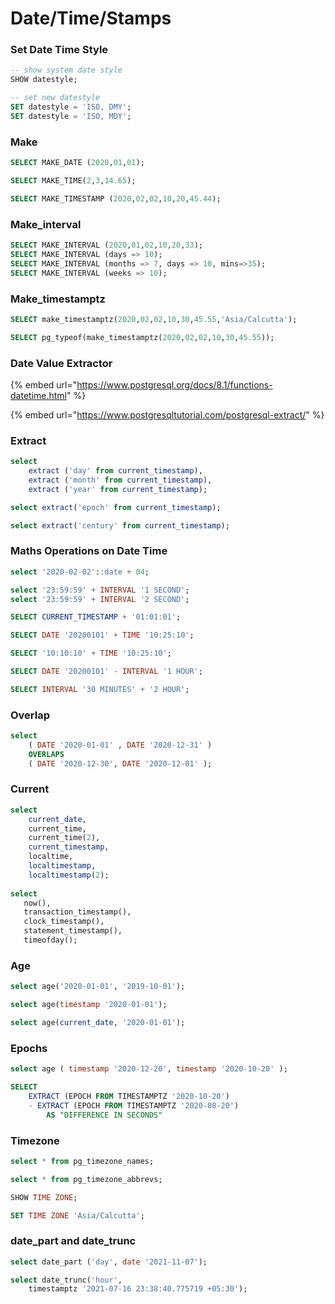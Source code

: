# Date/Time/Stamps

### Set Date Time Style

```sql
-- show system date style
SHOW datestyle;

-- set new datestyle
SET datestyle = 'ISO, DMY';
SET datestyle = 'ISO, MDY';
```

### Make

```sql
SELECT MAKE_DATE (2020,01,01);

SELECT MAKE_TIME(2,3,14.65);

SELECT MAKE_TIMESTAMP (2020,02,02,10,20,45.44);
```

### Make\_interval

```sql
SELECT MAKE_INTERVAL (2020,01,02,10,20,33);
SELECT MAKE_INTERVAL (days => 10);
SELECT MAKE_INTERVAL (months => 7, days => 10, mins=>35); 
SELECT MAKE_INTERVAL (weeks => 10);
```

### Make\_timestamptz

```sql
SELECT make_timestamptz(2020,02,02,10,30,45.55,'Asia/Calcutta');

SELECT pg_typeof(make_timestamptz(2020,02,02,10,30,45.55));
```

### Date Value Extractor

{% embed url="https://www.postgresql.org/docs/8.1/functions-datetime.html" %}

{% embed url="https://www.postgresqltutorial.com/postgresql-extract/" %}

### Extract

```sql
select
    extract ('day' from current_timestamp),
    extract ('month' from current_timestamp),
    extract ('year' from current_timestamp);

select extract('epoch' from current_timestamp);

select extract('century' from current_timestamp);
```

### Maths Operations on Date Time

```sql
select '2020-02-02'::date + 04;

select '23:59:59' + INTERVAL '1 SECOND';
select '23:59:59' + INTERVAL '2 SECOND';

SELECT CURRENT_TIMESTAMP + '01:01:01';

SELECT DATE '20200101' + TIME '10:25:10';

SELECT '10:10:10' + TIME '10:25:10';

SELECT DATE '20200101' - INTERVAL '1 HOUR';

SELECT INTERVAL '30 MINUTES' + '2 HOUR';
```

### Overlap

```sql
select
    ( DATE '2020-01-01' , DATE '2020-12-31' )
    OVERLAPS
    ( DATE '2020-12-30', DATE '2020-12-01' );
```

### Current

```sql
select
    current_date,
    current_time,
    current_time(2),
    current_timestamp,
    localtime,
    localtimestamp,
    localtimestamp(2);
    
select
   now(),
   transaction_timestamp(),
   clock_timestamp(),
   statement_timestamp(),
   timeofday();

```

### Age

```sql
select age('2020-01-01', '2019-10-01');

select age(timestamp '2020-01-01');

select age(current_date, '2020-01-01');
```

### Epochs

```sql
select age ( timestamp '2020-12-20', timestamp '2020-10-20' );

SELECT 
    EXTRACT (EPOCH FROM TIMESTAMPTZ '2020-10-20')
    - EXTRACT (EPOCH FROM TIMESTAMPTZ '2020-08-20') 
        AS "DIFFERENCE IN SECONDS"
```

### Timezone

```sql
select * from pg_timezone_names;

select * from pg_timezone_abbrevs;

SHOW TIME ZONE;

SET TIME ZONE 'Asia/Calcutta';
```

### date\_part and date\_trunc

```sql
select date_part ('day', date '2021-11-07');

select date_trunc('hour', 
    timestamptz '2021-07-16 23:38:40.775719 +05:30');
```

